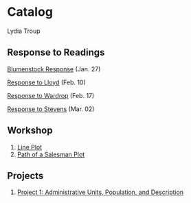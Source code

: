 # Catalog

Lydia Troup

## Response to Readings
[Blumenstock Response](https://lydiatroup.github.io/workshop/blumenstock) (Jan. 27)

[Response to Lloyd](https://lydiatroup.github.io/workshop/Lloyd) (Feb. 10)

[Response to Wardrop](https://lydiatroup.github.io/workshop/Wardrop) (Feb. 17)

[Response to Stevens](https://lydia.troup.github.io/workshop/Stevens) (Mar. 02)

## Workshop

1. [Line Plot](https://github.com/lydiatroup/workshop/blob/master/plot2.png)
2. [Path of a Salesman Plot](https://github.com/lydiatroup/workshop/blob/master/7homes_plot.png)

## Projects
1. [Project 1: Administrative Units, Population, and Description](https://lydiatroup.github.io/workshop/Project1)
